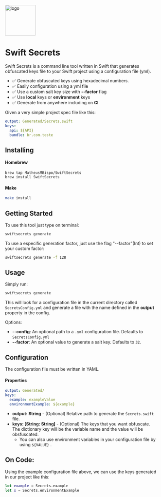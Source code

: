 <img src="https://pngimage.net/wp-content/uploads/2018/06/secure-icon-png-6.png" alt="logo" width="100" height="100" />

# Swift Secrets

Swift Secrets is a command line tool written in Swift that generates obfuscated keys file to your Swift project using a configuration file (yml).

* ✅ Generate obfuscated keys using hexadecimal numbers.
* ✅ Easily configuration using a yml file
* ✅ Use a custom salt key size with **--factor** flag
* ✅ Use **local** keys or **environment** keys
* ✅ Generate from anywhere including on **CI**

Given a very simple project spec file like this:

```yaml
output: Generated/Secrets.swift
keys:
  api: ${API}
  bundle: br.com.teste
```



## Installing

#### Homebrew

```shell
brew tap MatheusMBispo/SwiftSecrets
brew install SwiftSecrets
```

#### Make

```bash
make install
```



## Getting Started

To use this tool just type on terminal:

```bash
swiftsecrets generate
```

To use a especific generation factor, just use the flag "--factor"(Int) to set your custom factor:

```bash
swiftsecrets generate -f 128
```

## Usage

Simply run:

```bash
swiftsecrets generate
```

This will look for a configuration file in the current directory called ```SecretsConfig.yml``` and generate a file with the name defined in the **output** property in the config.

Options:

* **--config**: An optional path to a ```.yml``` configuration file. Defaults to ```SecretsConfig.yml```
* **--factor**: An optional value to generate a salt key. Defaults to ```32```.



## Configuration

The configuration file must be written in YAML.

#### Properties

```yaml
output: Generated/
keys:
  example: exampleValue
  environmentExample: ${example} 
```

* **output: String** -  (Optional) Relative path to generate the ```Secrets.swift``` file.
* **keys: [String: String]** -  (Optional) The keys that you want obfuscate. The dictionary key will be the variable name and the value will be obsfuscated.
  * You can also use environment variables in your configuration file by using ```${VALUE}``` .

## On Code:

Using the example configuration file above, we can use the keys generated in our project like this:

```swift
let example = Secrets.example
let x = Secrets.environmentExample
```

